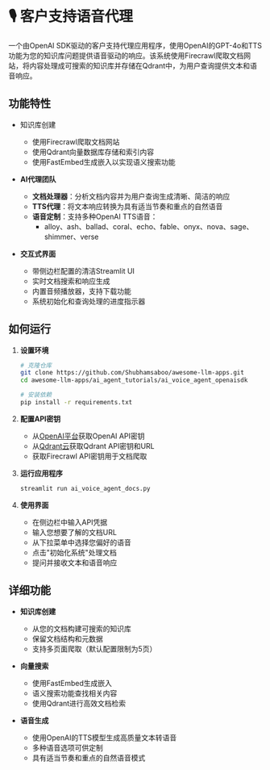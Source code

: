 # 🎙️ 客户支持语音代理

一个由OpenAI SDK驱动的客户支持代理应用程序，使用OpenAI的GPT-4o和TTS功能为您的知识库问题提供语音驱动的响应。该系统使用Firecrawl爬取文档网站，将内容处理成可搜索的知识库并存储在Qdrant中，为用户查询提供文本和语音响应。

## 功能特性

- 知识库创建

  - 使用Firecrawl爬取文档网站
  - 使用Qdrant向量数据库存储和索引内容
  - 使用FastEmbed生成嵌入以实现语义搜索功能
- **AI代理团队**
  - **文档处理器**：分析文档内容并为用户查询生成清晰、简洁的响应
  - **TTS代理**：将文本响应转换为具有适当节奏和重点的自然语音
  - **语音定制**：支持多种OpenAI TTS语音：
    - alloy、ash、ballad、coral、echo、fable、onyx、nova、sage、shimmer、verse

- **交互式界面**
  - 带侧边栏配置的清洁Streamlit UI
  - 实时文档搜索和响应生成
  - 内置音频播放器，支持下载功能
  - 系统初始化和查询处理的进度指示器

## 如何运行

1. **设置环境**
   ```bash
   # 克隆仓库
   git clone https://github.com/Shubhamsaboo/awesome-llm-apps.git
   cd awesome-llm-apps/ai_agent_tutorials/ai_voice_agent_openaisdk
   
   # 安装依赖
   pip install -r requirements.txt
   ```

2. **配置API密钥**
   - 从[OpenAI平台](https://platform.openai.com)获取OpenAI API密钥
   - 从[Qdrant云](https://cloud.qdrant.io)获取Qdrant API密钥和URL
   - 获取Firecrawl API密钥用于文档爬取

3. **运行应用程序**
   ```bash
   streamlit run ai_voice_agent_docs.py
   ```

4. **使用界面**
   - 在侧边栏中输入API凭据
   - 输入您想要了解的文档URL
   - 从下拉菜单中选择您偏好的语音
   - 点击"初始化系统"处理文档
   - 提问并接收文本和语音响应

## 详细功能

- **知识库创建**
  - 从您的文档构建可搜索的知识库
  - 保留文档结构和元数据
  - 支持多页面爬取（默认配置限制为5页）

- **向量搜索**
  - 使用FastEmbed生成嵌入
  - 语义搜索功能查找相关内容
  - 使用Qdrant进行高效文档检索

- **语音生成**
  - 使用OpenAI的TTS模型生成高质量文本转语音
  - 多种语音选项可供定制
  - 具有适当节奏和重点的自然语音模式
